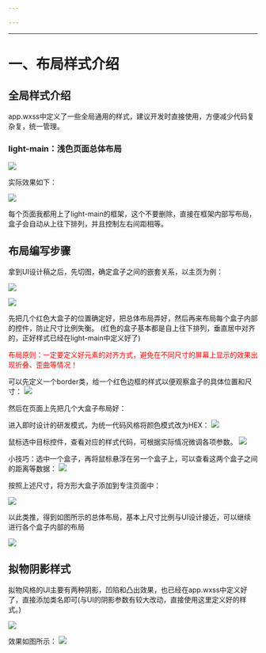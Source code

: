 ```yaml
---

---
```

--- 
# 一、布局样式介绍

## 全局样式介绍

app.wxss中定义了一些全局通用的样式，建议开发时直接使用，方便减少代码复杂复，统一管理。

### light-main：浅色页面总体布局

![](20250804091113934.png#sc)

实际效果如下：

![](20250804091211222.png#bc)

每个页面我都用上了light-main的框架，这个不要删除，直接在框架内部写布局，盒子会自动从上往下排列，并且控制左右间距相等。

## 布局编写步骤

拿到UI设计稿之后，先切图，确定盒子之间的嵌套关系，以主页为例：

![](20250804091825469.png#sc)

![](20250804092231493.png#sc)

先把几个红色大盒子的位置确定好，把总体布局弄好，然后再来布局每个盒子内部的控件，防止尺寸比例失衡。
(红色的盒子基本都是自上往下排列，垂直居中对齐的，正好样式已经在light-main中定义好了)

<font color="#ff0000">布局原则：一定要定义好元素的对齐方式，避免在不同尺寸的屏幕上显示的效果出现折叠、歪曲等情况！</font>

可以先定义一个border类，给一个红色边框的样式以便观察盒子的具体位置和尺寸：
![](20250804092745642.png#sc)

然后在页面上先把几个大盒子布局好：

进入即时设计的研发模式，为统一代码风格将颜色模式改为HEX：
![](20250804093256677.png#sc)


鼠标选中目标控件，查看对应的样式代码，可根据实际情况微调各项参数。
![](20250804093407739.png#sc)

小技巧：选中一个盒子，再将鼠标悬浮在另一个盒子上，可以查看这两个盒子之间的距离等数据：
![](20250804093800047.png#sc)

按照上述尺寸，将方形大盒子添加到专注页面中：

![](20250804093546009.png#bc)

以此类推，得到如图所示的总体布局，基本上尺寸比例与UI设计接近，可以继续进行各个盒子内部的布局

![](20250804094145204.png#bc)


## 拟物阴影样式

拟物风格的UI主要有两种阴影，凹陷和凸出效果，也已经在app.wxss中定义好了，直接添加类名即可(与UI的阴影参数有较大改动，直接使用这里定义好的样式。)

![](20250804102103253.png#bc)

效果如图所示：
![](20250804102636107.png#bc)